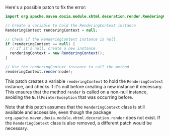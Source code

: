 Here's a possible patch to fix the error:
```java
import org.apache.maven.doxia.module.xhtml.decoration.render.RenderingContext;

// Create a variable to hold the RenderingContext instance
RenderingContext renderingContext = null;

// Check if the RenderingContext instance is null
if (renderingContext == null) {
  // If it's null, create a new instance
  renderingContext = new RenderingContext();
}

// Use the renderingContext instance to call the method
renderingContext.render(node);
```
This patch creates a variable `renderingContext` to hold the `RenderingContext` instance, and checks if it's null before creating a new instance if necessary. This ensures that the method `render` is called on a non-null instance, avoiding the `NullPointerException` that was occurring before.


Note that this patch assumes that the `RenderingContext` class is still available and accessible, even though the package `org.apache.maven.doxia.module.xhtml.decoration.render` does not exist. If the `RenderingContext` class is also removed, a different patch would be necessary.